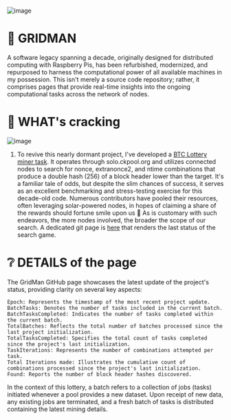 ![image](https://github.com/invpe/GridMan/assets/106522950/bd484188-a689-497f-a41e-dc4d40117e4a)

# 🤖 GRIDMAN 

A software legacy spanning a decade, originally designed for distributed computing with Raspberry Pis, has been refurbished, modernized, and repurposed to harness the computational power of all available machines in my possession. This isn't merely a source code repository; rather, it comprises pages that provide real-time insights into the ongoing computational tasks across the network of nodes.


# 🧙 WHAT's cracking

![image](https://github.com/invpe/GridMan/assets/106522950/f6591289-87e0-46f1-94cd-b368fa29a59e)

1. To revive this nearly dormant project, I've developed a [BTC Lottery miner task](https://github.com/invpe/GridMan/blob/main/Tasks/btc.cpp). It operates through solo.ckpool.org and utilizes connected nodes to search for nonce, extranonce2, and ntime combinations that produce a double hash (256) of a block header lower than the target. It's a familiar tale of odds, but despite the slim chances of success, it serves as an excellent benchmarking and stress-testing exercise for this decade-old code. Numerous contributors have pooled their resources, often leveraging solar-powered nodes, in hopes of claiming a share of the rewards should fortune smile upon us 🤞 As is customary with such endeavors, the more nodes involved, the broader the scope of our search. A dedicated git page is [here](https://invpe.github.io/GridMan/) that renders the last status of the search game. 

# ❔ DETAILS of the page

The GridMan GitHub page showcases the latest update of the project's status, providing clarity on several key aspects:

    Epoch: Represents the timestamp of the most recent project update.
    BatchTasks: Denotes the number of tasks included in the current batch.
    BatchTasksCompleted: Indicates the number of tasks completed within the current batch.
    TotalBatches: Reflects the total number of batches processed since the last project initialization.
    TotalTasksCompleted: Specifies the total count of tasks completed since the project's last initialization.
    TaskIterations: Represents the number of combinations attempted per task.
    Total Iterations made: Illustrates the cumulative count of combinations processed since the project's last initialization.
    Found: Reports the number of block header hashes discovered.

In the context of this lottery, a batch refers to a collection of jobs (tasks) initiated whenever a pool provides a new dataset. Upon receipt of new data, any existing jobs are terminated, and a fresh batch of tasks is distributed containing the latest mining details.


